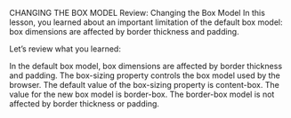 CHANGING THE BOX MODEL
Review: Changing the Box Model
In this lesson, you learned about an important limitation of the default box model: box dimensions are affected by border thickness and padding.

Let’s review what you learned:

In the default box model, box dimensions are affected by border thickness and padding.
The box-sizing property controls the box model used by the browser.
The default value of the box-sizing property is content-box.
The value for the new box model is border-box.
The border-box model is not affected by border thickness or padding.
